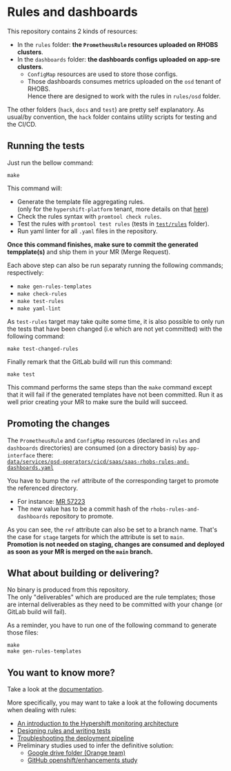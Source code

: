 #   Rules and dashboards

This repository contains 2 kinds of resources:
- In the `rules` folder: **the `PrometheusRule` resources uploaded on RHOBS clusters**.  
- In the `dashboards` folder: **the dashboards configs uploaded on app-sre clusters**.
  - `ConfigMap` resources are used to store those configs.
  - Those dashboards consumes metrics uploaded on the `osd` tenant of RHOBS.  
    Hence there are designed to work with the rules in `rules/osd` folder.

The other folders (`hack`, `docs` and `test`) are pretty self explanatory. As usual/by convention, the `hack` folder contains utility scripts for testing and the CI/CD.

##  Running the tests

Just run the bellow command:
```
make
```

This command will:
- Generate the template file aggregating rules.  
  (only for the `hypershift-platform` tenant, more details on that [here](rules/hypershift-platform/README.md))
- Check the rules syntax with `promtool check rules`.
- Test the rules with `promtool test rules` (tests in [`test/rules`](test/rules) folder).
- Run yaml linter for all `.yaml` files in the repository.

**Once this command finishes, make sure to commit the generated tempplate(s)** and ship them in your MR (Merge Request).

Each above step can also be run separaty running the following commands; respectively:
- `make gen-rules-templates`
- `make check-rules`
- `make test-rules`
- `make yaml-lint`

As `test-rules` target may take quite some time, it is also possible to only run the tests that have been changed (i.e which are not yet committed) with the following command:
```
make test-changed-rules
```

Finally remark that the GitLab build will run this command:
```
make test
```

This command performs the same steps than the `make` command except that it will fail if the generated templates have not been committed.
Run it as well prior creating your MR to make sure the build will succeed. 

##  Promoting the changes

The `PrometheusRule` and `ConfigMap` resources (declared in `rules` and `dashboards` directories) are consumed (on a directory basis) by `app-interface` there:  
[`data/services/osd-operators/cicd/saas/saas-rhobs-rules-and-dashboards.yaml`](https://gitlab.cee.redhat.com/service/app-interface/-/blob/master/data/services/osd-operators/cicd/saas/saas-rhobs-rules-and-dashboards.yaml)

You have to bump the `ref` attribute of the corresponding target to promote the referenced directory.
- For instance: [MR 57223](https://gitlab.cee.redhat.com/service/app-interface/-/merge_requests/57223)
- The new value has to be a commit hash of the `rhobs-rules-and-dashboards` repository to promote.

As you can see, the `ref` attribute can also be set to a branch name.
That's the case for `stage` targets for which the attribute is set to `main`.  
**Promotion is not needed on staging, changes are consumed and deployed as soon as your MR is merged on the `main` branch.**

##  What about building or delivering?

No binary is produced from this repository.  
The only "deliverables" which are produced are the rule templates; those are internal deliverables as they need to be committed with your change (or GitLab build will fail).

As a reminder, you have to run one of the following command to generate those files:
```
make
make gen-rules-templates
```

## You want to know more?

Take a look at the [documentation](docs).

More specifically, you may want to take a look at the following documents when dealing with rules:
- [An introduction to the Hypershift monitoring architecture](docs/rules/hypershift-monitoring-architecture-introduction.md)
- [Designing rules and writing tests](docs/rules/designing-rules-and-writing-tests.md)
- [Troubleshooting the deployment pipeline](docs/rules/troubleshooting-the-deployment-pipeline.md)
- Preliminary studies used to infer the definitive solution:
  - [Google drive folder (Orange team)](https://drive.google.com/drive/folders/1Yn2fqMoM8_Xy7OfjjRlulxvnM0G7vVsz)
  - [GitHub openshift/enhancements study](https://github.com/openshift/enhancements/blob/master/enhancements/monitoring/hypershift-monitoring.md)